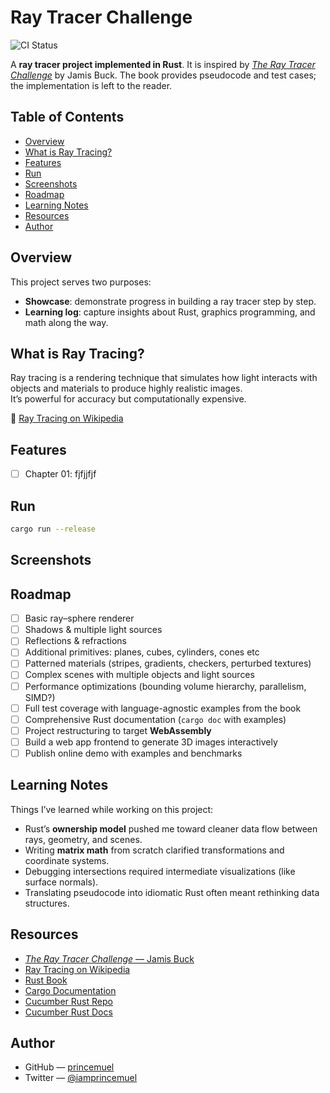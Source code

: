 # Ray Tracer Challenge

![CI Status][ci-badge]

A **ray tracer project implemented in Rust**. It is inspired by [_The Ray Tracer Challenge_][rtc-challenge] by Jamis Buck. The book provides pseudocode and test cases; the implementation is left to the reader.

[ci-badge]: https://github.com/princemuel/raytracer/actions/workflows/rust-ci.yml/badge.svg
[rtc-challenge]: http://raytracerchallenge.com/

## Table of Contents

- [Overview](#overview)
- [What is Ray Tracing?](#what-is-ray-tracing)
- [Features](#features)
- [Run](#run)
- [Screenshots](#screenshots)
- [Roadmap](#roadmap)
- [Learning Notes](#learning-notes)
- [Resources](#resources)
- [Author](#author)

## Overview

This project serves two purposes:

- **Showcase**: demonstrate progress in building a ray tracer step by step.
- **Learning log**: capture insights about Rust, graphics programming, and math along the way.

## What is Ray Tracing?

Ray tracing is a rendering technique that simulates how light interacts with objects and materials to produce highly realistic images.  
It’s powerful for accuracy but computationally expensive.

🔗 [Ray Tracing on Wikipedia](<https://en.wikipedia.org/wiki/Ray_tracing_(graphics)>)

## Features

- [ ] Chapter 01: fjfjjfjf

## Run

```sh
cargo run --release
```

## Screenshots

<!-- _(Example renders go here — from first spheres to more complex scenes. Show progress, not just final results.)_ -->

## Roadmap

- [ ] Basic ray–sphere renderer
- [ ] Shadows & multiple light sources
- [ ] Reflections & refractions
- [ ] Additional primitives: planes, cubes, cylinders, cones etc
- [ ] Patterned materials (stripes, gradients, checkers, perturbed textures)
- [ ] Complex scenes with multiple objects and light sources
- [ ] Performance optimizations (bounding volume hierarchy, parallelism, SIMD?)
- [ ] Full test coverage with language-agnostic examples from the book
- [ ] Comprehensive Rust documentation (`cargo doc` with examples)
- [ ] Project restructuring to target **WebAssembly**
- [ ] Build a web app frontend to generate 3D images interactively
- [ ] Publish online demo with examples and benchmarks

## Learning Notes

Things I’ve learned while working on this project:

- Rust’s **ownership model** pushed me toward cleaner data flow between rays, geometry, and scenes.
- Writing **matrix math** from scratch clarified transformations and coordinate systems.
- Debugging intersections required intermediate visualizations (like surface normals).
- Translating pseudocode into idiomatic Rust often meant rethinking data structures.

## Resources

- [_The Ray Tracer Challenge_ — Jamis Buck](http://raytracerchallenge.com/)
- [Ray Tracing on Wikipedia](<https://en.wikipedia.org/wiki/Ray_tracing_(graphics)>)
- [Rust Book](https://doc.rust-lang.org/book/)
- [Cargo Documentation](https://doc.rust-lang.org/cargo/)
- [Cucumber Rust Repo](https://github.com/cucumber-rs/cucumber)
- [Cucumber Rust Docs](https://cucumber-rs.github.io/cucumber/main/)

## Author

- GitHub — [princemuel](https://github.com/princemuel)
- Twitter — [@iamprincemuel](https://x.com/iamprincemuel)
<!-- - Website — [princemuel.com](https://princemuel.com) -->
